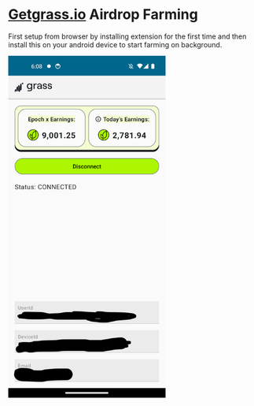 # [Getgrass.io](https://www.getgrass.io/) Airdrop Farming

First setup from browser by installing extension for the first time and then install this on your android device to start farming on background.

<img src="demo.png" width="320"/>
